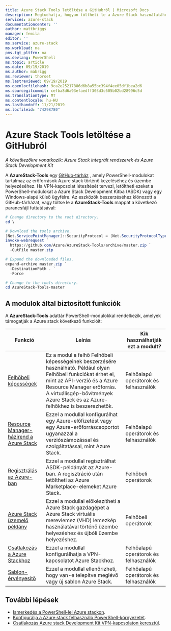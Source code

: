 ```yaml
---
title: Azure Stack Tools letöltése a GitHubról | Microsoft Docs
description: Megtudhatja, hogyan töltheti le a Azure Stack használatához szükséges eszközöket.
services: azure-stack
documentationcenter: ''
author: mattbriggs
manager: femila
editor: ''
ms.service: azure-stack
ms.workload: na
pms.tgt_pltfrm: na
ms.devlang: PowerShell
ms.topic: article
ms.date: 09/19/2019
ms.author: mabrigg
ms.reviewer: thoroet
ms.lastreviewed: 09/19/2019
ms.openlocfilehash: 9ca2e25217886d6b8a55bc394f4ee05df1bea2d6
ms.sourcegitcommit: cefba8d6a93efaedff303d3c605b02bd28996c5d
ms.translationtype: MT
ms.contentlocale: hu-HU
ms.lasthandoff: 11/21/2019
ms.locfileid: "74298780"
---
```

# <a name="download-azure-stack-tools-from-github"></a>Azure Stack Tools letöltése a GitHubról

*A következőkre vonatkozik: Azure Stack integrált rendszerek és Azure Stack Development Kit*

A **AzureStack-Tools** egy [GitHub-tárház](https://github.com/Azure/AzureStack-Tools) , amely PowerShell-modulokat tartalmaz az erőforrások Azure stack történő kezeléséhez és üzembe helyezéséhez. Ha VPN-kapcsolat létesítését tervezi, letöltheti ezeket a PowerShell-modulokat a Azure Stack Development Kitba (ASDK) vagy egy Windows-alapú külső ügyfélre. Az eszközök beszerzéséhez klónozott a GitHub-tárházat, vagy töltse le a **AzureStack-Tools** mappát a következő parancsfájl futtatásával:

```powershell
# Change directory to the root directory.
cd \

# Download the tools archive.
[Net.ServicePointManager]::SecurityProtocol = [Net.SecurityProtocolType]::Tls12 
invoke-webrequest `
  https://github.com/Azure/AzureStack-Tools/archive/master.zip `
  -OutFile master.zip

# Expand the downloaded files.
expand-archive master.zip `
  -DestinationPath . `
  -Force

# Change to the tools directory.
cd AzureStack-Tools-master

```

## <a name="functionality-provided-by-the-modules"></a>A modulok által biztosított funkciók

A **AzureStack-Tools** adattár PowerShell-modulokkal rendelkezik, amelyek támogatják a Azure stack következő funkcióit:  

| Funkció | Leírás | Kik használhatják ezt a modult? |
| --- | --- | --- |
| [Felhőbeli képességek](../user/azure-stack-validate-templates.md) | Ez a modul a felhő Felhőbeli képességeinek beszerzésére használható. Például olyan Felhőbeli funkciókat érhet el, mint az API-verzió és a Azure Resource Manager erőforrás. A virtuálisgép-bővítmények Azure Stack és az Azure-felhőkhez is beszerezhetők. | Felhőalapú operátorok és felhasználók |
| [Resource Manager-házirend a Azure Stack](../user/azure-stack-policy-module.md) | Ezzel a modullal konfigurálhat egy Azure-előfizetést vagy egy Azure-erőforráscsoportot ugyanazzal a verziószámozással és szolgáltatással, mint Azure Stack. | Felhőalapú operátorok és felhasználók |
| [Regisztrálás az Azure-ban](azure-stack-registration.md ) | Ezzel a modullal regisztrálhat ASDK-példányát az Azure-ban. A regisztráció után letöltheti az Azure Marketplace-elemeket Azure Stack. | Felhőbeli operátorok |
| [Azure Stack üzemelő példány](../asdk/asdk-install.md) | Ezzel a modullal előkészítheti a Azure Stack gazdagépet a Azure Stack virtuális merevlemez (VHD) lemezkép használatával történő üzembe helyezéshez és újbóli üzembe helyezéshez. | Felhőbeli operátorok|
| [Csatlakozás a Azure Stackhoz](azure-stack-powershell-install.md) | Ezzel a modullal konfigurálhatja a VPN-kapcsolatot Azure Stackhoz. | Felhőalapú operátorok és felhasználók |
| [Sablon-érvényesítő](../user/azure-stack-validate-templates.md) | Ezzel a modullal ellenőrizheti, hogy van-e telepítve meglévő vagy új sablon Azure Stack. | Felhőalapú operátorok és felhasználók|

## <a name="next-steps"></a>További lépések

- [Ismerkedés a PowerShell-lel Azure stackon](../user/azure-stack-powershell-overview.md).
- [Konfigurálja a Azure stack felhasználó PowerShell-környezetét](../user/azure-stack-powershell-configure-user.md).
- [Csatlakozás Azure stack Development Kit VPN-kapcsolaton keresztül](../asdk/asdk-connect.md).
